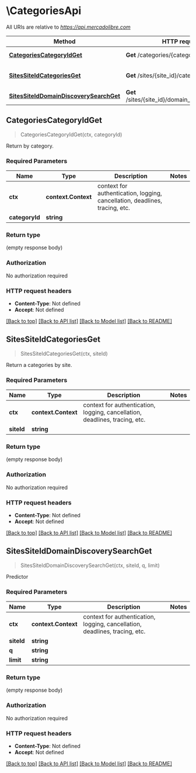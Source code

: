 # \CategoriesApi

All URIs are relative to *https://api.mercadolibre.com*

Method | HTTP request | Description
------------- | ------------- | -------------
[**CategoriesCategoryIdGet**](CategoriesApi.md#CategoriesCategoryIdGet) | **Get** /categories/{category_id} | Return by category.
[**SitesSiteIdCategoriesGet**](CategoriesApi.md#SitesSiteIdCategoriesGet) | **Get** /sites/{site_id}/categories | Return a categories by site.
[**SitesSiteIdDomainDiscoverySearchGet**](CategoriesApi.md#SitesSiteIdDomainDiscoverySearchGet) | **Get** /sites/{site_id}/domain_discovery/search | Predictor



## CategoriesCategoryIdGet

> CategoriesCategoryIdGet(ctx, categoryId)

Return by category.

### Required Parameters


Name | Type | Description  | Notes
------------- | ------------- | ------------- | -------------
**ctx** | **context.Context** | context for authentication, logging, cancellation, deadlines, tracing, etc.
**categoryId** | **string**|  | 

### Return type

 (empty response body)

### Authorization

No authorization required

### HTTP request headers

- **Content-Type**: Not defined
- **Accept**: Not defined

[[Back to top]](#) [[Back to API list]](../README.md#documentation-for-api-endpoints)
[[Back to Model list]](../README.md#documentation-for-models)
[[Back to README]](../README.md)


## SitesSiteIdCategoriesGet

> SitesSiteIdCategoriesGet(ctx, siteId)

Return a categories by site.

### Required Parameters


Name | Type | Description  | Notes
------------- | ------------- | ------------- | -------------
**ctx** | **context.Context** | context for authentication, logging, cancellation, deadlines, tracing, etc.
**siteId** | **string**|  | 

### Return type

 (empty response body)

### Authorization

No authorization required

### HTTP request headers

- **Content-Type**: Not defined
- **Accept**: Not defined

[[Back to top]](#) [[Back to API list]](../README.md#documentation-for-api-endpoints)
[[Back to Model list]](../README.md#documentation-for-models)
[[Back to README]](../README.md)


## SitesSiteIdDomainDiscoverySearchGet

> SitesSiteIdDomainDiscoverySearchGet(ctx, siteId, q, limit)

Predictor

### Required Parameters


Name | Type | Description  | Notes
------------- | ------------- | ------------- | -------------
**ctx** | **context.Context** | context for authentication, logging, cancellation, deadlines, tracing, etc.
**siteId** | **string**|  | 
**q** | **string**|  | 
**limit** | **string**|  | 

### Return type

 (empty response body)

### Authorization

No authorization required

### HTTP request headers

- **Content-Type**: Not defined
- **Accept**: Not defined

[[Back to top]](#) [[Back to API list]](../README.md#documentation-for-api-endpoints)
[[Back to Model list]](../README.md#documentation-for-models)
[[Back to README]](../README.md)

